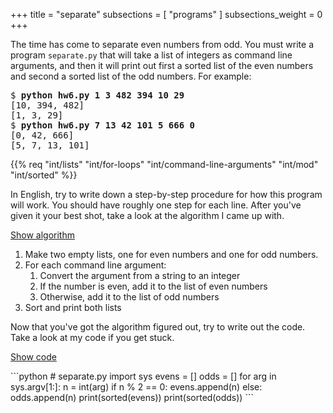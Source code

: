 +++
title = "separate"
subsections = [ "programs" ]
subsections_weight = 0
+++

The time has come to separate even numbers from odd. You must write a
program `separate.py` that will take a list of integers as command line arguments,
and then it will print out first a sorted list of the even numbers and second
a sorted list of the odd numbers. For example:

<pre>
$ <b>python hw6.py 1 3 482 394 10 29</b>
[10, 394, 482]
[1, 3, 29]
$ <b>python hw6.py 7 13 42 101 5 666 0</b>
[0, 42, 666]
[5, 7, 13, 101]
</pre>

{{% req "int/lists"
	"int/for-loops"
	"int/command-line-arguments"
	"int/mod"
	"int/sorted" %}}

In English, try to write down a step-by-step procedure for how this
program will work. You should have roughly one step for each line.
After you've given it your best shot, take a look at the algorithm I
came up with.

<a href="#algorithm" class="btn btn-info" data-toggle="collapse">Show algorithm</a>
<div id="algorithm" class="collapse">

1. Make two empty lists, one for even numbers and one for odd numbers.
2. For each command line argument:
	1. Convert the argument from a string to an integer
	2. If the number is even, add it to the list of even numbers
	3. Otherwise, add it to the list of odd numbers
3. Sort and print both lists

</div>

Now that you've got the algorithm figured out, try to write out the
code. Take a look at my code if you get stuck.

<a href="#code" class="btn btn-info" data-toggle="collapse">Show code</a>
<div id="code" class="collapse">
```python
# separate.py
import sys
evens = []
odds = []
for arg in sys.argv[1:]:
    n = int(arg)
    if n % 2 == 0:
        evens.append(n)
    else:
        odds.append(n)
print(sorted(evens))
print(sorted(odds))
```
</div>
